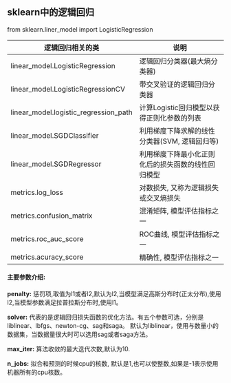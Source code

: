## sklearn中的逻辑回归
from  sklearn.liner_model  import  LogisticRegression 

| 逻辑回归相关的类 | 说明 | 
| --------------- | --- |
| linear_model.LogisticRegression | 逻辑回归分类器(最大熵分类器) |
| linear_model.LogisticRegressionCV | 带交叉验证的逻辑回归分类器 | 
| linear_model.logistic_regression_path | 计算Logistic回归模型以获得正则化参数的列表 | 
| linear_model.SGDClassifier | 利用梯度下降求解的线性分类器(SVM, 逻辑回归等) |
| linear_model.SGDRegressor | 利用梯度下降最小化正则化后的损失函数的线性回归模型 | 
| metrics.log_loss |对数损失, 又称为逻辑损失或交叉熵损失 |
| metrics.confusion_matrix | 混淆矩阵, 模型评估指标之一 |
| metrics.roc_auc_score | ROC曲线, 模型评估指标之一 | 
| metrics.acuracy_score |精确性, 模型评估指标之一 | 


#### 主要参数介绍:
__penalty:__ 惩罚项,取值为l1或者l2,默认为l2,当模型满足高斯分布时(正太分布),使用l2,当模型参数满足拉普拉斯分布时,使用l1。

__solver:__ 代表的是逻辑回归损失函数的优化方法。有五个参数可选，分别是liblinear、lbfgs、newton-cg、sag和saga。
默认为liblinear，使用与数量小的数据集，当数据量很大时可以选用sag或者saga方法。  

__max_iter:__ 算法收敛的最大迭代次数,默认为10.

__n_jobs:__ 拟合和预测的时候cpu的核数, 默认是1,也可以使整数,如果是-1表示使用机器所有的cpu核数。
